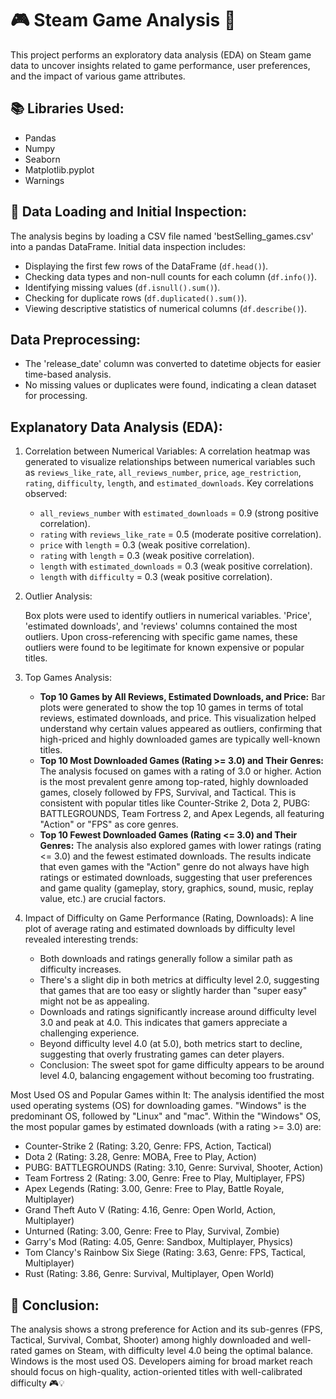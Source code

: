# 🎮 Steam Game Analysis 🚀

This project performs an exploratory data analysis (EDA) on Steam game data to uncover insights related to game performance, user preferences, and the impact of various game attributes.

## 📚 Libraries Used:
- Pandas
- Numpy
- Seaborn
- Matplotlib.pyplot
- Warnings

## 💾 Data Loading and Initial Inspection:
The analysis begins by loading a CSV file named 'bestSelling_games.csv' into a pandas DataFrame.
Initial data inspection includes:
- Displaying the first few rows of the DataFrame (`df.head()`).
- Checking data types and non-null counts for each column (`df.info()`).
- Identifying missing values (`df.isnull().sum()`).
- Checking for duplicate rows (`df.duplicated().sum()`).
- Viewing descriptive statistics of numerical columns (`df.describe()`).

## Data Preprocessing:
- The 'release_date' column was converted to datetime objects for easier time-based analysis.
- No missing values or duplicates were found, indicating a clean dataset for processing.

## Explanatory Data Analysis (EDA):

1.  Correlation between Numerical Variables:
    A correlation heatmap was generated to visualize relationships between numerical variables such as `reviews_like_rate`, `all_reviews_number`, `price`, `age_restriction`, `rating`, `difficulty`, `length`, and `estimated_downloads`.
    Key correlations observed:
    - `all_reviews_number` with `estimated_downloads` = 0.9 (strong positive correlation).
    - `rating` with `reviews_like_rate` = 0.5 (moderate positive correlation).
    - `price` with `length` = 0.3 (weak positive correlation).
    - `rating` with `length` = 0.3 (weak positive correlation).
    - `length` with `estimated_downloads` = 0.3 (weak positive correlation).
    - `length` with `difficulty` = 0.3 (weak positive correlation).

2.  Outlier Analysis:

    Box plots were used to identify outliers in numerical variables. 'Price', 'estimated downloads', and 'reviews' columns contained the most outliers. Upon cross-referencing with specific game names, these outliers were found to be legitimate for known expensive or popular titles.

3.  Top Games Analysis:
    -  **Top 10 Games by All Reviews, Estimated Downloads, and Price:** Bar plots were generated to show the top 10 games in terms of total reviews, estimated downloads, and price. This visualization helped understand why certain values appeared as outliers, confirming that high-priced and highly downloaded games are typically well-known titles.
    -   **Top 10 Most Downloaded Games (Rating >= 3.0) and Their Genres:** The analysis focused on games with a rating of 3.0 or higher.
        Action is the most prevalent genre among top-rated, highly downloaded games, closely followed by FPS, Survival, and Tactical. This is consistent with popular titles like Counter-Strike 2, Dota 2, PUBG: BATTLEGROUNDS, Team Fortress 2, and Apex Legends, all featuring "Action" or "FPS" as core genres.
    -   **Top 10 Fewest Downloaded Games (Rating <= 3.0) and Their Genres:** The analysis also explored games with lower ratings (rating <= 3.0) and the fewest estimated downloads. The results indicate that even games with the "Action" genre do not always have high ratings or estimated downloads, suggesting that user preferences and game quality (gameplay, story, graphics, sound, music, replay value, etc.) are crucial factors.

4.  Impact of Difficulty on Game Performance (Rating, Downloads):
    A line plot of average rating and estimated downloads by difficulty level revealed interesting trends:
    -   Both downloads and ratings generally follow a similar path as difficulty increases.
    -   There's a slight dip in both metrics at difficulty level 2.0, suggesting that games that are too easy or slightly harder than "super easy" might not be as appealing.
    -   Downloads and ratings significantly increase around difficulty level 3.0 and peak at 4.0. This indicates that gamers appreciate a challenging experience.
    -   Beyond difficulty level 4.0 (at 5.0), both metrics start to decline, suggesting that overly frustrating games can deter players.
    -   Conclusion: The sweet spot for game difficulty appears to be around level 4.0, balancing engagement without becoming too frustrating.

Most Used OS and Popular Games within It:
The analysis identified the most used operating systems (OS) for downloading games. "Windows" is the predominant OS, followed by "Linux" and "mac".
Within the "Windows" OS, the most popular games by estimated downloads (with a rating >= 3.0) are:
- Counter-Strike 2 (Rating: 3.20, Genre: FPS, Action, Tactical)
- Dota 2 (Rating: 3.28, Genre: MOBA, Free to Play, Action)
- PUBG: BATTLEGROUNDS (Rating: 3.10, Genre: Survival, Shooter, Action)
- Team Fortress 2 (Rating: 3.00, Genre: Free to Play, Multiplayer, FPS)
- Apex Legends (Rating: 3.00, Genre: Free to Play, Battle Royale, Multiplayer)
- Grand Theft Auto V (Rating: 4.16, Genre: Open World, Action, Multiplayer)
- Unturned (Rating: 3.00, Genre: Free to Play, Survival, Zombie)
- Garry's Mod (Rating: 4.05, Genre: Sandbox, Multiplayer, Physics)
- Tom Clancy's Rainbow Six Siege (Rating: 3.63, Genre: FPS, Tactical, Multiplayer)
- Rust (Rating: 3.86, Genre: Survival, Multiplayer, Open World)


## 🌟 Conclusion:
The analysis shows a strong preference for Action and its sub-genres (FPS, Tactical, Survival, Combat, Shooter) among highly downloaded and well-rated games on Steam, with difficulty level 4.0 being the optimal balance. Windows is the most used OS. Developers aiming for broad market reach should focus on high-quality, action-oriented titles with well-calibrated difficulty 🎮💡
